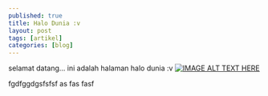 ```yaml
---
published: true
title: Halo Dunia :v
layout: post
tags: [artikel]
categories: [blog]
---
```

selamat datang... ini adalah halaman halo dunia :v
[![IMAGE ALT TEXT HERE](http://img.youtube.com/vi/4OyoWAZEcIE/0.jpg)](http://www.youtube.com/watch?v=4OyoWAZEcIE)

fgdfggdgsfsfsf as fas fasf